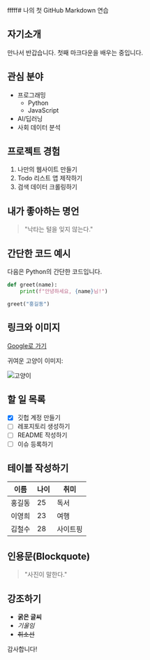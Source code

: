 fffff# 나의 첫 GitHub Markdown 연습

## 자기소개
만나서 반갑습니다. 첫째 마크다운을 배우는 중입니다.

## 관심 분야
- 프로그래밍
  - Python
  - JavaScript
- AI/딥러닝
- 사회 데이터 분석

## 프로젝트 경험
1. 나만의 웹사이트 만들기
2. Todo 리스트 앱 제작하기
3. 검색 데이터 크롤링하기

## 내가 좋아하는 명언
> "낙타는 털을 잊지 않는다."

## 간단한 코드 예시
다음은 Python의 간단한 코드입니다.

```python
def greet(name):
    print(f"안녕하세요, {name}님!")

greet("홍길동")
```

## 링크와 이미지
[Google로 가기](https://www.google.com)

귀여운 고양이 이미지:

![고양이](https://placekitten.com/400/300)

## 할 일 목록
- [x] 깃헙 계정 만들기
- [ ] 레포지토리 생성하기
- [ ] README 작성하기
- [ ] 이슈 등록하기

## 테이블 작성하기

| 이름   | 나이 | 취미  |
|--------|----|------|
| 홍길동 | 25 | 독서  |
| 이영희 | 23 | 여행  |
| 김철수 | 28 | 사이트핑 |

## 인용문(Blockquote)
> "사진이 말한다."

## 강조하기
- **굵은 글씨**
- *기울임*
- ~~취소선~~

감사합니다!
